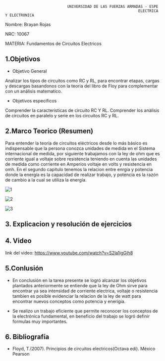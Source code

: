                                 UNIVERSIDAD DE LAS FUERZAS ARMADAS - ESPE
                                                                ELECTRICA Y ELECTRONICA

Nombre: Brayan Rojas

NRC: 10067

MATERIA: Fundamentos de Circuitos Electricos 

## 1.Objetivos


* Objetivo General

Analizar los tipos de circuitos como RC y RL, para encontrar etapas, cargas y descargas basandonos con la teoria del libro de Floy para complementar con un análisis matematico.


* Objetivos especificos

Comprender la características de circuito RC Y RL.
Comprender los anàlisis de circuitos en paralelo y serie en los circuitos RC y RL.

## 2.Marco Teorico (Resumen)

Para entender la teoría de circuitos eléctricos desde lo más básico es indispensable que la persona conozca unidades de medida en el Sistema internacional de medida, por siguiente trabajamos con la ley de ohm que es corriente igual a voltaje sobre resistencia teniendo en cuenta las unidades de medida como corriente en Amperios voltaje en volts y resistencia en omh. En el segundo capitulo tenemos la relacion entre enrgia y potencia donde la energía es la capacidad de realizar trabajo, y potencia es la razón de cambio a la cual se utiliza la energía.

![1](https://user-images.githubusercontent.com/116810935/219873042-31e3e5d3-4e58-4432-b0f8-ea152f8344e3.jpg)

![2](https://user-images.githubusercontent.com/116810935/219873048-5b4166f7-80ba-4878-8983-42afe3bcb214.jpg)

![3](https://user-images.githubusercontent.com/116810935/219873051-a21ff6f3-1ce8-472c-bc97-ec5af19e2b19.jpg)


## 3. Explicacion y resolución de ejercicios





 ## 4. Video
 
 link del video: https://www.youtube.com/watch?v=S2la1igGjh8
 
 ## 5.Conlusión 
 
 * En conclusión en la tarea presente se logró alcanzar los objetivos plantados anteriormente se entiende que la ley de Ohm sirve para encontrar ya sea intensidad de corriente electrica, voltaje o resistencia tambien es posible evidenciar la relacion de la ley de watt para encontrar nuevos conceptos como potencia y enerigia.
  
* Se realizo un trabajo eficiente que permite reconocer los conceptos de la electrónica fundamental, en beneficio del trabajo se logró definir formulas muy importantes.


## 6. Bibliografía

* Floyd, T.(2007). Principios de circuitos electricos(Octava edi). México Pearson




























